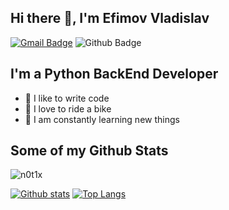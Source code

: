 ## Hi there 👋, I'm Efimov Vladislav
[![Gmail Badge](https://img.shields.io/badge/-notix@yandex.com-c14438?style=flat&logo=Gmail&logoColor=white&link=mailto:notix@yandex.com)](mailto:notix@yandex.com) 
![Github Badge](https://img.shields.io/badge/-n0t1x-grey?style=flat&logo=github&logoColor=white&link=https://github.com/n0t1x/)
## I'm a Python BackEnd Developer
- 💪 I like to write code
- 🎉 I love to ride a bike
- 🥅 I am constantly learning new things
## Some of my Github Stats
<p align=left> <img src=https://komarev.com/ghpvc/?username=n0t1x alt=n0t1x /> </p>

[![Github stats](https://github-readme-stats.vercel.app/api?username=n0t1x&show_icons=true&include_all_commits=true)](https://github.com/n0t1x/github-readme-stats)
[![Top Langs](https://github-readme-stats.vercel.app/api/top-langs/?username=n0t1x&layout=compact)](https://github.com/n0t1x/github-readme-stats)

